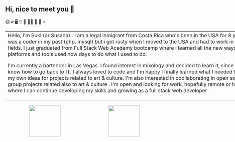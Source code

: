 ## Hi, nice to meet you 👋
😃 💕 🖥 🖱 💽 👩‍💻 🤖 🌻 ⭐ 




<div id="header3" align="center">
</div>

<table style="width:800px;">
 <tr><td >
Hello, I'm Suki (or Susana) . I am a legal inmigrant from Costa Rica who's been in the USA for 8 years. I was a coder in my past (php, mysql) but i got rusty when I moved to the USA and had to work in other fields. I just graduated from Full Stack Web Academy bootcamp where I learned all the new ways, platforms and tools used now days to do what I used to do. 

I'm currently a bartender in Las Vegas. I found interest in mixology and decided to learn it, since I didn't know how to go back to IT. I always loved to code and I'm happy I finally learned what I needed to build my own ideas for projects related to art & culture. I'm also interested in coollaborating in open source group projects related also to art & culture .  I'm open and looking for work, hopefully remote or hybrid , where I can continue developing my skills and growing as a full stack web developer .
  
 </td></tr>



</table>

<div id="code" align="center" style="display:flex;justify-content: space-around;">


<img src="https://media.giphy.com/media/xT9IgzoKnwFNmISR8I/giphy.gif?cid=ecf05e475lks7q2o8pmfhaz81osiikai5ds2sv8uwrhwrpe2&ep=v1_gifs_related&rid=giphy.gif&ct=g" width="100" />
<img src="https://media.giphy.com/media/xT9IgzoKnwFNmISR8I/giphy.gif?cid=ecf05e475lks7q2o8pmfhaz81osiikai5ds2sv8uwrhwrpe2&ep=v1_gifs_related&rid=giphy.gif&ct=g" width="100" />





</div>

<!--
**SukianCR/SukianCR** is a ✨ _special_ ✨ repository because its `README.md` (this file) appears on your GitHub profile.

Here are some ideas to get you started:

- 🔭 I’m currently working on ...
- 🌱 I’m currently learning ...
- 👯 I’m looking to collaborate on ...
- 🤔 I’m looking for help with ...
- 💬 Ask me about ...
- 📫 How to reach me: ...
- 😄 Pronouns: ...
- ⚡ Fun fact: ...
-->
